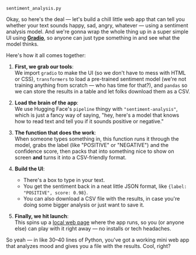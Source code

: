 `sentiment_analysis.py`

Okay, so here's the deal — let's build a chill little web app that can tell you whether your text sounds happy, sad, angry, whatever — using a sentiment analysis model. And we're gonna wrap the whole thing up in a super simple UI using [**Gradio**](https://www.gradio.app/), so anyone can just type something in and see what the model thinks.

Here's how it all comes together:

1. **First, we grab our tools**:  
   We import `gradio` to make the UI (so we don't have to mess with HTML or CSS), `transformers` to load a pre-trained sentiment model (we're not training anything from scratch — who has time for that?), and `pandas` so we can store the results in a table and let folks download them as a CSV.

2. **Load the brain of the app**:  
   We use Hugging Face's `pipeline` thingy with `"sentiment-analysis"`, which is just a fancy way of saying, "hey, here's a model that knows how to read text and tell you if it sounds positive or negative."

3. **The function that does the work**:  
   When someone types something in, this function runs it through the model, grabs the label (like "POSITIVE" or "NEGATIVE") and the confidence score, then packs that into something nice to show on screen **and** turns it into a CSV-friendly format.

4. **Build the UI**:

   * There's a box to type in your text.
   * You get the sentiment back in a neat little JSON format, like `{label: "POSITIVE", score: 0.98}`.
   * You can also download a CSV file with the results, in case you're doing some bigger analysis or just want to save it.

5. **Finally, we hit launch**:  
   This spins up a [local web page](http://127.0.0.1:7860/) where the app runs, so you (or anyone else) can play with it right away — no installs or tech headaches.

So yeah — in like 30–40 lines of Python, you've got a working mini web app that analyzes mood and gives you a file with the results. Cool, right?

<br>
